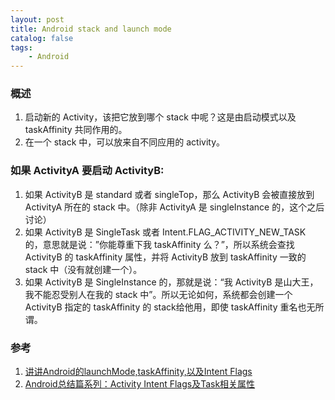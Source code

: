 ```yaml
---
layout: post
title: Android stack and launch mode
catalog: false
tags:
    - Android
---
```


### 概述

1. 启动新的 Activity，该把它放到哪个 stack 中呢？这是由启动模式以及 taskAffinity 共同作用的。
2. 在一个 stack 中，可以放来自不同应用的 activity。

### 如果 ActivityA 要启动 ActivityB:

1. 如果 ActivityB 是 standard 或者 singleTop，那么  ActivityB 会被直接放到 ActivityA 所在的 stack 中。（除非 ActivityA 是 singleInstance 的，这个之后讨论）
2. 如果 ActivityB 是 SingleTask 或者 Intent.FLAG_ACTIVITY_NEW_TASK 的，意思就是说：”你能尊重下我 taskAffinity 么？”，所以系统会查找 ActivityB 的 taskAffinity 属性，并将 ActivityB 放到 taskAffinity 一致的 stack 中（没有就创建一个）。
3. 如果 ActivityB 是 SingleInstance 的，那就是说：“我 ActivityB 是山大王，我不能忍受别人在我的 stack 中”。所以无论如何，系统都会创建一个 ActivityB 指定的 taskAffinity 的 stack给他用，即使 taskAffinity 重名也无所谓。



### 参考

1. [讲讲Android的launchMode,taskAffinity,以及Intent Flags](https://www.jianshu.com/p/a0d93dc6bca5)
2. [Android总结篇系列：Activity Intent Flags及Task相关属性](https://www.cnblogs.com/lwbqqyumidi/p/3775479.html)